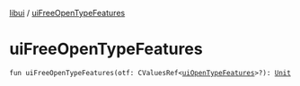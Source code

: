 [libui](index.md) / [uiFreeOpenTypeFeatures](./ui-free-open-type-features.md)

# uiFreeOpenTypeFeatures

`fun uiFreeOpenTypeFeatures(otf: CValuesRef<`[`uiOpenTypeFeatures`](ui-open-type-features.md)`>?): `[`Unit`](https://kotlinlang.org/api/latest/jvm/stdlib/kotlin/-unit/index.html)